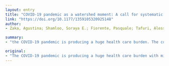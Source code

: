 ```yaml
---
layout: entry
title: "COVID-19 pandemic as a watershed moment: A call for systematic psychological health care for frontline medical staff"
link: "https://doi.org/10.1177/1359105320925148"
author:
- Zaka, Agustina; Shamloo, Soraya E.; Fiorente, Pasquale; Tafuri, Alessandro

summary:
- "the COVID-19 pandemic is producing a huge health care burden. The coronavirus' high virulence and contagiousness is overwhelming critical care and frontline healthcare staff. Frontline professionals are exposed to unprecedented levels of intensive existential threat requiring systematic, specialized psychological intervention and support. Health care systems universally require a step-change to improve our preparedness for future Pandemics. Thousands of deaths and millions of cases have been reported."

original:
- "The COVID-19 pandemic is producing a huge health care burden with millions of cases and thousands of deaths. The coronavirus' high virulence and contagiousness and the frequent sudden onset of illness is overwhelming critical care and frontline healthcare staff. Frontline professionals are exposed to unprecedented levels of intensive existential threat requiring systematic, specialized psychological intervention and support. New psychological services need to be urgently implemented to manage the mental healthcare needs of frontline medical staff working with patients with COVID-19. The COVID-19 pandemic is a watershed moment: health care systems universally require a step-change to improve our preparedness for future pandemics."
---
```



